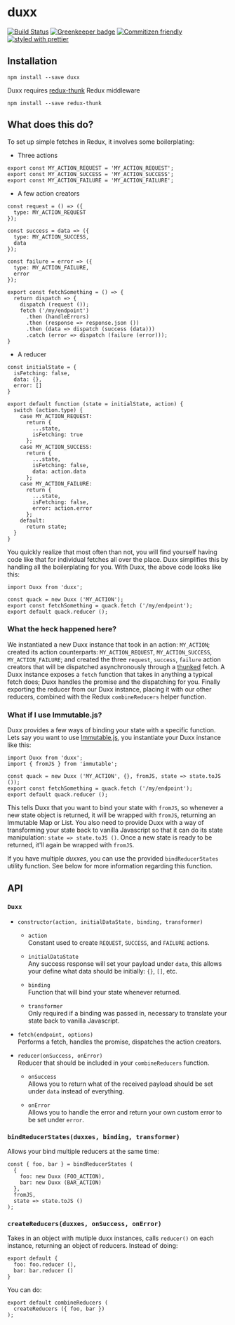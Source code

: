 # duxx

[![Build Status](https://travis-ci.org/enriquecaballero/duxx.svg?branch=master)](https://travis-ci.org/enriquecaballero/duxx) [![Greenkeeper badge](https://badges.greenkeeper.io/enriquecaballero/duxx.svg)](https://greenkeeper.io/) [![Commitizen friendly](https://img.shields.io/badge/commitizen-friendly-brightgreen.svg)](http://commitizen.github.io/cz-cli/) [![styled with prettier](https://img.shields.io/badge/styled_with-prettier-ff69b4.svg)](https://github.com/prettier/prettier)

## Installation
```
npm install --save duxx
```
Duxx requires [redux-thunk](https://github.com/gaearon/redux-thunk) Redux middleware
```
npm install --save redux-thunk
```

## What does this do?

To set up simple fetches in Redux, it involves some boilerplating:

- Three actions

```
export const MY_ACTION_REQUEST = 'MY_ACTION_REQUEST';
export const MY_ACTION_SUCCESS = 'MY_ACTION_SUCCESS';
export const MY_ACTION_FAILURE = 'MY_ACTION_FAILURE';
```

- A few action creators

```
const request = () => ({
  type: MY_ACTION_REQUEST
});

const success = data => ({
  type: MY_ACTION_SUCCESS,
  data
});

const failure = error => ({
  type: MY_ACTION_FAILURE,
  error
});

export const fetchSomething = () => {
  return dispatch => {
    dispatch (request ());
    fetch ('/my/endpoint')
      .then (handleErrors)
      .then (response => response.json ())
      .then (data => dispatch (success (data)))
      .catch (error => dispatch (failure (error)));
}
```

- A reducer

```
const initialState = {
  isFetching: false,
  data: {},
  error: []
}

export default function (state = initialState, action) {
  switch (action.type) {
    case MY_ACTION_REQUEST:
      return {
        ...state,
        isFetching: true
      };
    case MY_ACTION_SUCCESS:
      return {
        ...state,
        isFetching: false,
        data: action.data
      };
    case MY_ACTION_FAILURE:
      return {
        ...state,
        isFetching: false,
        error: action.error
      };
    default:
      return state;
  }
}
```

You quickly realize that most often than not, you will find yourself having code like that for individual fetches all over the place. Duxx simplifies this by handling all the boilerplating for you. With Duxx, the above code looks like this:
```
import Duxx from 'duxx';

const quack = new Duxx ('MY_ACTION');
export const fetchSomething = quack.fetch ('/my/endpoint');
export default quack.reducer ();
```

### What the heck happened here?

We instantiated a new Duxx instance that took in an action: `MY_ACTION`; created its action counterparts: `MY_ACTION_REQUEST`, `MY_ACTION_SUCCESS`, `MY_ACTION_FAILURE`; and created the three `request`, `success`, `failure` action creators that will be dispatched asynchronously through a [thunked](https://github.com/gaearon/redux-thunk) fetch. A Duxx instance exposes a `fetch` function that takes in anything a typical fetch does; Duxx handles the promise and the dispatching for you. Finally exporting the reducer from our Duxx instance, placing it with our other reducers, combined with the Redux `combineReducers` helper function.

### What if I use Immutable.js?

Duxx provides a few ways of binding your state with a specific function. Lets say you want to use [Immutable.js](https://facebook.github.io/immutable-js/), you instantiate your Duxx instance like this:
```
import Duxx from 'duxx';
import { fromJS } from 'immutable';

const quack = new Duxx ('MY_ACTION', {}, fromJS, state => state.toJS ());
export const fetchSomething = quack.fetch ('/my/endpoint');
export default quack.reducer ();
```

This tells Duxx that you want to bind your state with `fromJS`, so whenever a new state object is returned, it will be wrapped with `fromJS`, returning an Immutable Map or List. You also need to provide Duxx with a way of transforming your state back to vanilla Javascript so that it can do its state manipulation: `state => state.toJS ()`. Once a new state is ready to be returned, it'll again be wrapped with `fromJS`.

If you have multiple _duxxes_, you can use the provided `bindReducerStates` utility function. See below for more information regarding this function.


## API

### `Duxx`

- `constructor(action, initialDataState, binding, transformer)`
  - `action`<br/>
  Constant used to create `REQUEST`, `SUCCESS`, and `FAILURE` actions.

  - `initialDataState`<br/>
  Any success response will set your payload under `data`, this allows your define what data should be initially: `{}`, `[]`, etc.

  - `binding`<br/>
  Function that will bind your state whenever returned.

  - `transformer`<br/>
  Only required if a binding was passed in, necessary to translate your state back to vanilla Javascript.

- `fetch(endpoint, options)`<br/>
  Performs a fetch, handles the promise, dispatches the action creators.

- `reducer(onSuccess, onError)`<br/>
  Reducer that should be included in your `combineReducers` function.

  - `onSuccess`<br/>
  Allows you to return what of the received payload should be set under `data` instead of everything.

  - `onError`<br/>
  Allows you to handle the error and return your own custom error to be set under `error`.

### `bindReducerStates(duxxes, binding, transformer)`
Allows your bind multiple reducers at the same time:
```
const { foo, bar } = bindReducerStates (
  {
    foo: new Duxx (FOO_ACTION),
    bar: new Duxx (BAR_ACTION)
  },
  fromJS,
  state => state.toJS ()
);
```

### `createReducers(duxxes, onSuccess, onError)`
Takes in an object with mutiple duxx instances, calls `reducer()` on each instance, returning an object of reducers. Instead of doing:
```
export default {
  foo: foo.reducer (),
  bar: bar.reducer ()
}
```
You can do:
```
export default combineReducers (
  createReducers ({ foo, bar })
);
```
